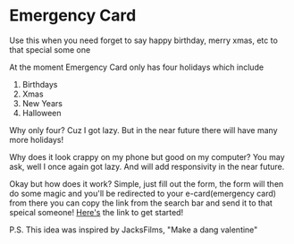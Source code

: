 # Emergency Card

Use this when you need forget to say happy birthday, merry xmas, etc to that special some one

At the moment Emergency Card only has four holidays which include 
1. Birthdays
2. Xmas
3. New Years
4. Halloween

Why only four? Cuz I got lazy. But in the near future there will have many more holidays!

Why does it look crappy on my phone but good on my computer? You may ask, well I once again got lazy. And will add responsivity in the near future. 

Okay but how does it work? Simple, just fill out the form, the form will then do some magic and you'll be redirected to your e-card(emergency card) from there you can copy the link from the search bar and send it to that speical someone! [Here's](https://emergency-card.juangon03.repl.co/) the link to get started!

P.S. This idea was inspired by JacksFilms, "Make a dang valentine"

